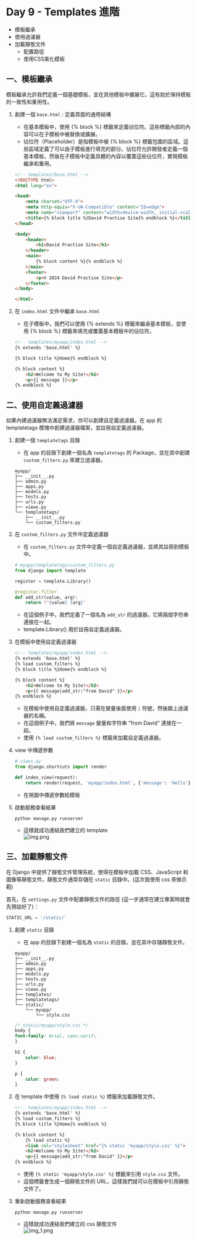 # Day 9 - Templates 進階
- 模板繼承
- 使用過濾器
- 加載靜態文件
   - 配置路徑
   - 使用CSS美化模板


## 一、模板繼承
模板繼承允許我們定義一個基礎模板，並在其他模板中擴展它。這有助於保持模板的一致性和重用性。
1. 創建一個 `base.html` : 定義頁面的通用結構
    - 在基本模板中，使用 {% block %} 標籤來定義佔位符。這些標籤內部的內容可以在子模板中被替換或擴展。
    - 佔位符（Placeholder）是指模板中被 {% block %} 標籤包圍的區域。這些區域定義了可以由子模板進行填充的部分。佔位符允許開發者定義一個基本模板，然後在子模板中定義具體的內容以覆蓋這些佔位符，實現模板繼承和重用。
    ```html
    <!-- templates/base.html -->
    <!DOCTYPE html>
    <html lang="en">
    
    <head>
        <meta charset="UTF-8">
        <meta http-equiv="X-UA-Compatible" content="IE=edge">
        <meta name="viewport" content="width=device-width, initial-scale=1.0">
        <title>{% block title %}David Practise Site{% endblock %}</title>
    </head>
    
    <body>
        <header>
            <h1>David Practise Site</h1>
        </header>
        <main>
            {% block content %}{% endblock %}
        </main>
        <footer>
            <p>© 2024 David Practise Site</p>
        </footer>
    </body>
    
    </html>
    ```

2. 在 `index.html` 文件中繼承 `base.html`
    - 在子模板中，我們可以使用 {% extends %} 標籤來繼承基本模板，並使用 {% block %} 標籤來填充或覆蓋基本模板中的佔位符。
    ```html
    <!-- templates/myapp/index.html -->
    {% extends 'base.html' %}
    
    {% block title %}Home{% endblock %}
    
    {% block content %}
        <h2>Welcome to My Site!</h2>
        <p>{{ message }}</p>
    {% endblock %}
    ```

## 二、使用自定義過濾器
如果內建過濾器無法滿足需求，你可以創建自定義過濾器。在 app 的 templatetags 模塊中創建過濾器檔案，並註冊自定義過濾器。

1. 創建一個 `templatetags` 目錄
    - 在 app 的目錄下創建一個名為 `templatetags` 的 Package，並在其中創建 `custom_filters.py` 來建立過濾器。
    ```commandline
    myapp/
    ├── __init__.py
    ├── admin.py
    ├── apps.py
    ├── models.py
    ├── tests.py
    ├── urls.py
    ├── views.py
    └── templatetags/
        ├── __init__.py
        └── custom_filters.py
    ```

2. 在 `custom_filters.py` 文件中定義過濾器
    - 在 `custom_filters.py` 文件中定義一個自定義過濾器，並將其註冊到模板中。
    ```python
    # myapp/templatetags/custom_filters.py
    from django import template
    
    register = template.Library()
    
    @register.filter
    def add_str(value, arg):
        return f"{value} {arg}"
    ```
    - 在這個例子中，我們定義了一個名為 `add_str` 的過濾器，它將兩個字符串連接在一起。
    - template.Library() 用於註冊自定義過濾器。


3. 在模板中使用自定義過濾器
    ```html
    <!-- templates/myapp/index.html -->
    {% extends 'base.html' %}
    {% load custom_filters %}
    {% block title %}Home{% endblock %}
    
    {% block content %}
        <h2>Welcome to My Site!</h2>
        <p>{{ message|add_str:"from David" }}</p>
    {% endblock %}
    ```
    - 在模板中使用自定義過濾器，只需在變量後面使用 `|` 符號，然後跟上過濾器的名稱。
    - 在這個例子中，我們將 `message` 變量和字符串 "from David" 連接在一起。
    - 使用 `{% load custom_filters %}` 標籤來加載自定義過濾器。  


4. view 中傳遞參數
    ```python
    # views.py
    from django.shortcuts import render
    
    def index_view(request):
        return render(request, 'myapp/index.html', {'message': 'Hello'})
    ```
    - 在視圖中傳遞參數給模板


5. 啟動服務查看結果
    ```commandline
    python manage.py runserver
    ```
    - 這樣就成功連結我們建立的 template  
    ![img.png](https://github.com/David20001110/2024-iTome/blob/master/Day9/img.png?raw=true)
## 三、加載靜態文件
在 Django 中提供了靜態文件管理系統，使得在模板中加載 CSS、JavaScript 和圖像等靜態文件。靜態文件通常存儲在 `static` 目錄中。(這次我使用 css 來做示範)

首先，在 `settings.py` 文件中配置靜態文件的路徑 (這一步通常在建立專案時就會先預設好了)：
```python
STATIC_URL = '/static/'
```

1. 創建 `static` 目錄
    - 在 app 的目錄下創建一個名為 `static` 的目錄，並在其中存儲靜態文件。
    ```commandline
    myapp/
    ├── __init__.py
    ├── admin.py
    ├── apps.py
    ├── models.py
    ├── tests.py
    ├── urls.py
    ├── views.py
    ├── templates/
    ├── templatetags/  
    └── static/
        └── myapp/
            └── style.css
    ```
    ```css
    /* static/myapp/style.css */
    body {
    font-family: Arial, sans-serif;
    }
   
    h2 {
        color: blue;
    }
   
    p {
        color: green;
    }
    ```
2. 在 template 中使用 `{% load static %}` 標籤來加載靜態文件。
    ```html
    <!-- templates/myapp/index.html -->
    {% extends 'base.html' %}
    {% load custom_filters %}
    {% block title %}Home{% endblock %}
    
    {% block content %}
        {% load static %}
        <link rel="stylesheet" href="{% static 'myapp/style.css' %}">
        <h2>Welcome to My Site!</h2>
        <p>{{ message|add_str:"from David" }}</p>
    {% endblock %}
    ```
    - 使用 `{% static 'myapp/style.css' %}` 標籤來引用 `style.css` 文件。
    - 這個標籤會生成一個靜態文件的 URL，這樣我們就可以在模板中引用靜態文件了。


3. 重新啟動服務查看結果
    ```commandline
    python manage.py runserver
    ```
    - 這樣就成功連結我們建立的 css 靜態文件   
    ![img_1.png](https://github.com/David20001110/2024-iTome/blob/master/Day9/img_1.png?raw=true)